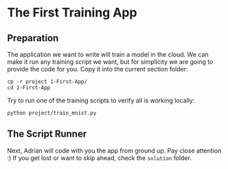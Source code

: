 # The First Training App

## Preparation

The application we want to write will train a model in the cloud.
We can make it run any training script we want, but for simplicity we are going to provide the code for you.
Copy it into the current section folder:

```commandline
cp -r project 1-First-App/
cd 1-First-App
```

Try to run one of the training scripts to verify all is working locally:

```commandline
python project/train_mnist.py
```

## The Script Runner

Next, Adrian will code with you the app from ground up. Pay close attention :)
If you get lost or want to skip ahead, check the `solution` folder.

